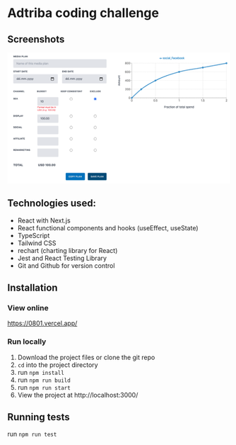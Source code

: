 # Adtriba coding challenge

## Screenshots

![screenshot](/screenshot.png)

## Technologies used:

- React with Next.js
- React functional components and hooks (useEffect, useState)
- TypeScript
- Tailwind CSS
- rechart (charting library for React)
- Jest and React Testing Library
- Git and Github for version control

## Installation

### View online

https://0801.vercel.app/

### Run locally

1. Download the project files or clone the git repo
2. `cd` into the project directory
3. run `npm install`
4. run `npm run build`
5. run `npm run start`
6. View the project at http://localhost:3000/

## Running tests

run `npm run test`
